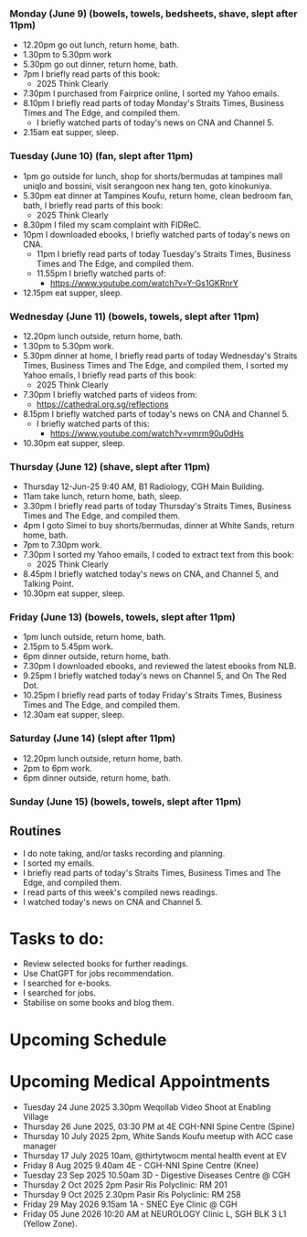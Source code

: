 ### Monday (June 9) (bowels, towels, bedsheets, shave, slept after 11pm)
- 12.20pm go out lunch, return home, bath.
- 1.30pm to 5.30pm work
- 5.30pm go out dinner, return home, bath.
- 7pm I briefly read parts of this book:
    - 2025 Think Clearly
- 7.30pm I purchased from Fairprice online, I sorted my Yahoo emails.
- 8.10pm I briefly read parts of today Monday's Straits Times, Business Times and The Edge, and compiled them.
    - I briefly watched parts of today's news on CNA and Channel 5.
- 2.15am eat supper, sleep.

### Tuesday (June 10) (fan, slept after 11pm)
- 1pm go outside for lunch, shop for shorts/bermudas at tampines mall uniqlo and bossini, visit serangoon nex hang ten, goto kinokuniya.
- 5.30pm eat dinner at Tampines Koufu, return home, clean bedroom fan, bath, I briefly read parts of this book:
    - 2025 Think Clearly
- 8.30pm I filed my scam complaint with FIDReC.
- 10pm I downloaded ebooks, I briefly watched parts of today's news on CNA.
    - 11pm I briefly read parts of today Tuesday's Straits Times, Business Times and The Edge, and compiled them.
    - 11.55pm I briefly watched parts of:
        - https://www.youtube.com/watch?v=Y-Gs1GKRnrY
- 12.15pm eat supper, sleep.

### Wednesday (June 11) (bowels, towels, slept after 11pm)
- 12.20pm lunch outside, return home, bath.
- 1.30pm to 5.30pm work.
- 5.30pm dinner at home, I briefly read parts of today Wednesday's Straits Times, Business Times and The Edge, and compiled them, I sorted my Yahoo emails, I briefly read parts of this book:
    - 2025 Think Clearly
- 7.30pm I briefly watched parts of videos from:
    - https://cathedral.org.sg/reflections
- 8.15pm I briefly watched parts of today's news on CNA and Channel 5.
    - I briefly watched parts of this:
        - https://www.youtube.com/watch?v=vmrm90u0dHs
- 10.30pm eat supper, sleep.

### Thursday (June 12) (shave, slept after 11pm)
- Thursday 12-Jun-25 9:40 AM, B1 Radiology, CGH Main Building.
- 11am take lunch, return home, bath, sleep.
- 3.30pm I briefly read parts of today Thursday's Straits Times, Business Times and The Edge, and compiled them.
- 4pm I goto Simei to buy shorts/bermudas, dinner at White Sands, return home, bath.
- 7pm to 7.30pm work.
- 7.30pm I sorted my Yahoo emails, I coded to extract text from this book:
    - 2025 Think Clearly
- 8.45pm I briefly watched today's news on CNA, and Channel 5, and Talking Point.
- 10.30pm eat supper, sleep.

### Friday (June 13) (bowels, towels, slept after 11pm)
- 1pm lunch outside, return home, bath.
- 2.15pm to 5.45pm work.
- 6pm dinner outside, return home, bath.
- 7.30pm I downloaded ebooks, and reviewed the latest ebooks from NLB.
- 9.25pm I briefly watched today's news on Channel 5, and On The Red Dot.
- 10.25pm I briefly read parts of today Friday's Straits Times, Business Times and The Edge, and compiled them.
- 12.30am eat supper, sleep.

### Saturday (June 14) (slept after 11pm)
- 12.20pm lunch outside, return home, bath.
- 2pm to 6pm work.
- 6pm dinner outside, return home, bath.


### Sunday (June 15) (bowels, towels, slept after 11pm)



## Routines
- I do note taking, and/or tasks recording and planning.
- I sorted my emails.
- I briefly read parts of today's Straits Times, Business Times and The Edge, and compiled them.
- I read parts of this week's compiled news readings.
- I watched today's news on CNA and Channel 5.

# Tasks to do:
- Review selected books for further readings.
- Use ChatGPT for jobs recommendation.
- I searched for e-books.
- I searched for jobs.
- Stabilise on some books and blog them.

# Upcoming Schedule

# Upcoming Medical Appointments
- Tuesday 24 June 2025 3.30pm Weqollab Video Shoot at Enabling Village
- Thursday 26 June 2025, 03:30 PM at 4E CGH-NNI Spine Centre (Spine)
- Thursday 10 July 2025 2pm, White Sands Koufu meetup with ACC case manager
- Thursday 17 July 2025 10am, @thirtytwocm mental health event at EV
- Friday 8 Aug 2025 9.40am 4E - CGH-NNI Spine Centre (Knee)
- Tuesday 23 Sep 2025 10.50am 3D - Digestive Diseases Centre @ CGH
- Thursday 2 Oct 2025 2pm Pasir Ris Polyclinic: RM 201
- Thursday 9 Oct 2025 2.30pm Pasir Ris Polyclinic: RM 258
- Friday 29 May 2026 9.15am 1A - SNEC Eye Clinic @ CGH
- Friday 05 June 2026 10:20 AM at NEUROLOGY Clinic L, SGH BLK 3 L1 (Yellow Zone).

